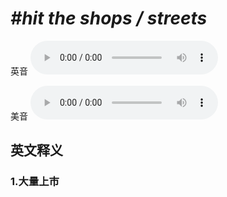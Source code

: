 # ***\#hit the shops / streets*** 
英音
<audio src="./media/hit the shops  streets1_AAC.aac" controls="controls"></audio>

美音
<audio src="./media/hit the shops  streets2_AAC.aac" controls="controls"></audio>



  

英文释义
---
### 1.**大量上市**  



